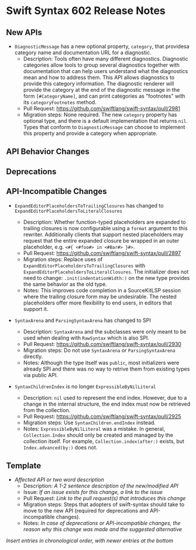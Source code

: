 # Swift Syntax 602 Release Notes

## New APIs

- `DiagnosticMessage` has a new optional property, `category`, that providesa category name and documentation URL for a diagnostic.
  - Description: Tools often have many different diagnostics. Diagnostic categories allow tools to group several diagnostics together with documentation that can help users understand what the diagnostics mean and how to address them. This API allows diagnostics to provide this category information. The diagnostic renderer will provide the category at the end of the diagnostic message in the form `[#CategoryName]`, and can print categories as "footnotes" with its `categoryFootnotes` method.
  - Pull Request: https://github.com/swiftlang/swift-syntax/pull/2981
  - Migration steps: None required. The new `category` property has optional type, and there is a default implementation that returns `nil`. Types that conform to `DiagnosticMessage` can choose to implement this property and provide a category when appropriate.

## API Behavior Changes

## Deprecations

## API-Incompatible Changes

- `ExpandEditorPlaceholdersToTrailingClosures` has changed to `ExpandEditorPlaceholdersToLiteralClosures`
  - Description: Whether function-typed placeholders are expanded to trailing closures is now configurable using a `format` argument to this rewriter. Additionally clients that support nested placeholders may request that the entire expanded closure be wrapped in an outer placeholder, e.g. `<#{ <#foo#> in <#Bar#> }#>`.
  - Pull Request: https://github.com/swiftlang/swift-syntax/pull/2897
  - Migration steps: Replace uses of `ExpandEditorPlaceholdersToTrailingClosures` with `ExpandEditorPlaceholdersToLiteralClosures`. The initializer does not need to change: `.init(indentationWidth:)` on the new type provides the same behavior as the old type.
  - Notes: This improves code completion in a SourceKitLSP session where the trailing closure form may be undesirable. The nested placeholders offer more flexibility to end users, in editors that support it.

- `SyntaxArena` and `ParsingSyntaxArena` has changed to SPI
  - Description: `SyntaxArena` and the subclasses were only meant to be used when dealing with `RawSyntax` which is also SPI.
  - Pull Request: https://github.com/swiftlang/swift-syntax/pull/2930
  - Migration steps: Do not use `SyntaxArena` or `ParsingSyntaxArena` directly.
  - Notes: Although the type itself was `public`, most initializers were already SPI and there was no way to retrive them from existing types via public API.

- `SyntaxChildrenIndex` is no longer `ExpressibleByNilLiteral`
  - Description: `nil` used to represent the end index. However, due to a change in the internal structure, the end index must now be retrieved from the collection.
  - Pull Request: https://github.com/swiftlang/swift-syntax/pull/2925
  - Migration steps: Use `SyntaxChildren.endIndex` instead.
  - Notes: `ExpressibleByNilLiteral` was a mistake. In general, `Collection.Index` should only be created and managed by the collection itself. For example, `Collection.index(after:)` exists, but `Index.advanced(by:)` does not.

## Template

- *Affected API or two word description*
  - Description: *A 1-2 sentence description of the new/modified API*
  - Issue: *If an issue exists for this change, a link to the issue*
  - Pull Request: *Link to the pull request(s) that introduces this change*
  - Migration steps: Steps that adopters of swift-syntax should take to move to the new API (required for deprecations and API-incompatible changes).
  - Notes: *In case of deprecations or API-incompatible changes, the reason why this change was made and the suggested alternative*

*Insert entries in chronological order, with newer entries at the bottom*
